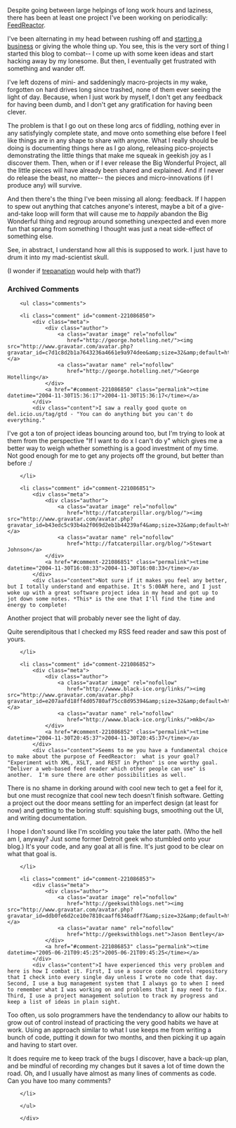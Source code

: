 Despite going between large helpings of long work hours and laziness, there has been at least one project I've been working on periodically: [FeedReactor](http://decafbad.com/kwiki/?FeedReactor).  

I've been alternating in my head between rushing off and [starting a business](http://www.decafbad.com/blog/2004/09/20/bootstrapping_out_into_open_space) or giving the whole thing up.  You see, this is the very sort of thing I started this blog to combat-- I come up with some keen ideas and start hacking away by my lonesome.  But then, I eventually get frustrated with something and wander off.  

I've left dozens of mini- and saddeningly macro-projects in my wake, forgotten on hard drives long since trashed, none of them ever seeing the light of day.  Because, when I just work by myself, I don't get any feedback for having been dumb, and I don't get any gratification for having been clever.

The problem is that I go out on these long arcs of fiddling, nothing ever in any satisfyingly complete state, and move onto something else before I feel like things are in any shape to share with anyone.  What I really should be doing is documenting things here as I go along, releasing pico-projects demonstrating the little things that make me squeak in geekish joy as I discover them.  Then, when or if I ever release the Big Wonderful Project, all the little pieces will have already been shared and explained.  And if I never do release the beast, no matter-- the pieces and micro-innovations (if I produce any) will survive.  

And then there's the thing I've been missing all along:  feedback.  If I happen to spew out anything that catches anyone's interest, maybe a bit of a give-and-take loop will form that will cause me to *happily* abandon the Big Wonderful thing and regroup around something unexpected and even more fun that sprang from something I thought was just a neat side-effect of something else.

See, in abstract, I understand how all this is supposed to work.  I just have to drum it into my mad-scientist skull.  

(I wonder if [trepanation](http://www.trepanationguide.com/) would help with that?)

<div id="comments" class="comments archived-comments">
            <h3>Archived Comments</h3>
            
        <ul class="comments">
            
        <li class="comment" id="comment-221086850">
            <div class="meta">
                <div class="author">
                    <a class="avatar image" rel="nofollow" 
                       href="http://george.hotelling.net/"><img src="http://www.gravatar.com/avatar.php?gravatar_id=c7d1c8d2b1a7643236a4661e9a974dee&amp;size=32&amp;default=http://mediacdn.disqus.com/1320279820/images/noavatar32.png"/></a>
                    <a class="avatar name" rel="nofollow" 
                       href="http://george.hotelling.net/">George Hotelling</a>
                </div>
                <a href="#comment-221086850" class="permalink"><time datetime="2004-11-30T15:36:17">2004-11-30T15:36:17</time></a>
            </div>
            <div class="content">I saw a really good quote on del.icio.us/tag/gtd - "You can do anything but you can't do everything."  

I've got a ton of project ideas bouncing around too, but I'm trying to look at them from the perspective "If I want to do x I can't do y" which gives me a better way to weigh whether something is a good investment of my time.  Not good enough for me to get any projects off the ground, but better than before :/</div>
            
        </li>
    
        <li class="comment" id="comment-221086851">
            <div class="meta">
                <div class="author">
                    <a class="avatar image" rel="nofollow" 
                       href="http://fatcaterpillar.org/blog/"><img src="http://www.gravatar.com/avatar.php?gravatar_id=b43edc5c93b4a2f069d2eb1b44239af4&amp;size=32&amp;default=http://mediacdn.disqus.com/1320279820/images/noavatar32.png"/></a>
                    <a class="avatar name" rel="nofollow" 
                       href="http://fatcaterpillar.org/blog/">Stewart Johnson</a>
                </div>
                <a href="#comment-221086851" class="permalink"><time datetime="2004-11-30T16:08:33">2004-11-30T16:08:33</time></a>
            </div>
            <div class="content">Not sure if it makes you feel any better, but I totally understand and empathise. It's 5:00AM here, and I just woke up with a great software project idea in my head and got up to jot down some notes. *This* is the one that I'll find the time and energy to complete!

Another project that will probably never see the light of day.

Quite serendipitous that I checked my RSS feed reader and saw this post of yours.</div>
            
        </li>
    
        <li class="comment" id="comment-221086852">
            <div class="meta">
                <div class="author">
                    <a class="avatar image" rel="nofollow" 
                       href="http://wwww.black-ice.org/links/"><img src="http://www.gravatar.com/avatar.php?gravatar_id=e207aafd18ff4d05780af75cc8d95394&amp;size=32&amp;default=http://mediacdn.disqus.com/1320279820/images/noavatar32.png"/></a>
                    <a class="avatar name" rel="nofollow" 
                       href="http://wwww.black-ice.org/links/">mkb</a>
                </div>
                <a href="#comment-221086852" class="permalink"><time datetime="2004-11-30T20:45:37">2004-11-30T20:45:37</time></a>
            </div>
            <div class="content">Seems to me you have a fundamental choice to make about the purpose of FeedReactor:  what is your goal?  "Experiment with XML, XSLT, and REST in Python" is one worthy goal.  "Deliver a web-based feed reader which other people can use" is another.  I'm sure there are other possibilities as well.

There is no shame in dorking around with cool new tech to get a feel for it, but one must recognize that cool new tech doesn't finish software.  Getting a project out the door means settling for an imperfect design (at least for now) and getting to the boring stuff:  squishing bugs, smoothing out the UI, and writing documentation.  

I hope I don't sound like I'm scolding you take the later path.  (Who the hell am I, anyway?  Just some former Detroit geek who stumbled onto your blog.)  It's your code, and any goal at all is fine.  It's just good to be clear on what that goal is.</div>
            
        </li>
    
        <li class="comment" id="comment-221086853">
            <div class="meta">
                <div class="author">
                    <a class="avatar image" rel="nofollow" 
                       href="http://geekswithblogs.net"><img src="http://www.gravatar.com/avatar.php?gravatar_id=ddb0fe6d2ce10e7810caaff6346adff7&amp;size=32&amp;default=http://mediacdn.disqus.com/1320279820/images/noavatar32.png"/></a>
                    <a class="avatar name" rel="nofollow" 
                       href="http://geekswithblogs.net">Jason Bentley</a>
                </div>
                <a href="#comment-221086853" class="permalink"><time datetime="2005-06-21T09:45:25">2005-06-21T09:45:25</time></a>
            </div>
            <div class="content">I have experienced this very problem and here is how I combat it. First, I use a source code control repository that I check into every single day unless I wrote no code that day. Second, I use a bug management system that I always go to when I need to remember what I was working on and problems that I may need to fix. Third, I use a project management solution to track my progress and keep a list of ideas in plain sight.

Too often, us solo programmers have the tendendancy to allow our habits to grow out of control instead of practicing the very good habits we have at work. Using an approach similar to what I use keeps me from writing a bunch of code, putting it down for two months, and then picking it up again and having to start over.

It does require me to keep track of the bugs I discover, have a back-up plan, and be mindful of recording my changes but it saves a lot of time down the road. Oh, and I usually have almost as many lines of comments as code. Can you have too many comments?</div>
            
        </li>
    
        </ul>
    
        </div>
    